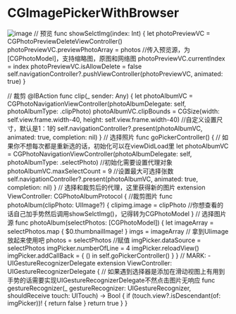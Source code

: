 # CGImagePickerWithBrowser
![image](https://github.com/caoge9/CGImagePickerWithBrowser/CGImagePickerWithBrowser/CGimge/预览.png) 
// 预览
func showSelctImg(index: Int) {
    let photoPreviewVC = CGPhotoPreviewDeleteViewController()
    photoPreviewVC.previewPhotoArray = photos //传入预览源，为[CGPhotoModel]，支持缩略图，原图和网络图
    photoPreviewVC.currentIndex = index
    photoPreviewVC.isAllowDelete = false
    self.navigationController?.pushViewController(photoPreviewVC, animated: true)
}

// 裁剪
@IBAction func clip(_ sender: Any) {
    let photoAlbumVC = CGPhotoNavigationViewController(photoAlbumDelegate: self, photoAlbumType: .clipPhoto)
    photoAlbumVC.clipBounds = CGSize(width: self.view.frame.width-40, height: self.view.frame.width-40) //自定义设置尺寸，默认是1：1的
    self.navigationController?.present(photoAlbumVC, animated: true, completion: nil)
}
// 选择照片
func  goPickerController() {
    // 如果你不想每次都是重新选的话，初始化可以在viewDidLoad里
    let photoAlbumVC = CGPhotoNavigationViewController(photoAlbumDelegate: self, photoAlbumType: .selectPhoto)    //初始化需要设置代理对象
    photoAlbumVC.maxSelectCount = 9   //设置最大可选择张数
    self.navigationController?.present(photoAlbumVC, animated: true, completion: nil)
}
// 选择和裁剪后的代理，这里获得新的图片
extension ViewController:  CGPhotoAlbumProtocol {
        //裁剪图片
        func photoAlbum(clipPhoto: UIImage?) {
            clipimg.image = clipPhoto //你想查看的话自己加手势然后调用showSelctImg()，记得转为CGPhotoModel
        }
        // 选择图片源
        func photoAlbum(selectPhotos: [CGPhotoModel]) {
            let imageArray = selectPhotos.map { $0.thumbnailImage! }
            imgs = imageArray // 拿到UIimage放起来使用吧
            photos = selectPhotos //赋值
            imgPicker.dataSource = selectPhotos
            imgPicker.numberOfLine = 4
            imgPicker.reloadView()
            imgPicker.addCallBack = { () in
            self.goPickerController()
        }
}
// MARK: - UIGestureRecognizerDelegate
extension ViewController: UIGestureRecognizerDelegate {
// 如果遇到选择器是添加在滑动视图上有用到手势的话需要实现UIGestureRecognizerDelegate不然点击图片无响应
func gestureRecognizer(_ gestureRecognizer: UIGestureRecognizer, shouldReceive touch: UITouch) -> Bool {
        if (touch.view?.isDescendant(of: imgPicker))! {
             return false
        }
             return true
        }
}
